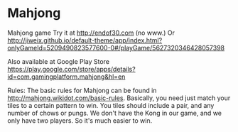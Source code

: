 Mahjong
=========

Mahjong game
Try it at
http://endof30.com  (no www.)
Or
http://jiweix.github.io/default-theme/app/index.html?onlyGameId=5209490823577600-0#/playGame/5627320346428057398

Also available at Google Play Store
https://play.google.com/store/apps/details?id=com.gamingplatform.mahjong&hl=en

Rules:
The basic rules for Mahjong can be found in http://mahjong.wikidot.com/basic-rules. 
Basically, you need just match your tiles to a certain pattern to win. 
You tiles should include a pair, and any number of chows or pungs.
We don't have the Kong in our game, and we only have two players. So it's much easier to win.
